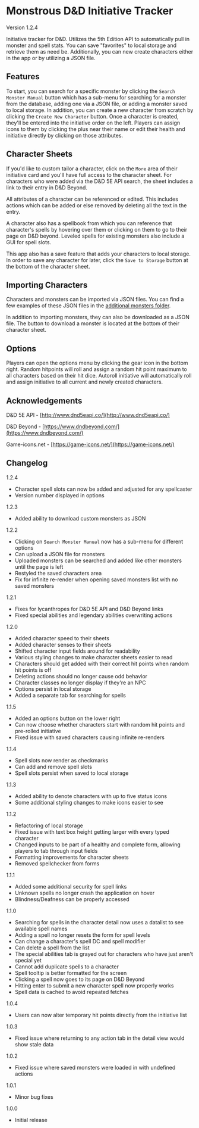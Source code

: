 # Monstrous D&D Initiative Tracker

Version 1.2.4

Initiative tracker for D&D. Utilizes the 5th Edition API to automatically pull in monster and spell stats. You can save "favorites" to local storage and retrieve them as need be. Additionally, you can new create characters either in the app or by utilizing a JSON file.

## Features

To start, you can search for a specific monster by clicking the `Search Monster Manual` button which has a sub-menu for searching for a monster from the database, adding one via a JSON file, or adding a monster saved to local storage. In addition, you can create a new character from scratch by clicking the `Create New Character` button. Once a character is created, they'll be entered into the initiative order on the left. Players can assign icons to them by clicking the plus near their name or edit their health and initiative directly by clicking on those attributes.

## Character Sheets

If you'd like to custom tailor a character, click on the `More` area of their initiative card and you'll have full access to the character sheet. For characters who were added via the D&D 5E API search, the sheet includes a link to their entry in D&D Beyond.

All attributes of a character can be referenced or edited. This includes actions which can be added or else removed by deleting all the text in the entry.

A character also has a spellbook from which you can reference that character's spells by hovering over them or clicking on them to go to their page on D&D beyond. Leveled spells for existing monsters also include a GUI for spell slots.

This app also has a save feature that adds your characters to local storage. In order to save any character for later, click the `Save to Storage` button at the bottom of the character sheet.

## Importing Characters

Characters and monsters can be imported via JSON files. You can find a few examples of these JSON files in the [additional monsters folder](example-monsters).

In addition to importing monsters, they can also be downloaded as a JSON file. The button to download a monster is located at the bottom of their character sheet.

## Options

Players can open the options menu by clicking the gear icon in the bottom right. Random hitpoints will roll and assign a random hit point maximum to all characters based on their hit dice. Autoroll initiative will automatically roll and assign initiative to all current and newly created characters.

## Acknowledgements

D&D 5E API - [http://www.dnd5eapi.co/](http://www.dnd5eapi.co/)

D&D Beyond - [https://www.dndbeyond.com/](https://www.dndbeyond.com/)

Game-icons.net - [https://game-icons.net/](https://game-icons.net/)

## Changelog

1.2.4
- Character spell slots can now be added and adjusted for any spellcaster
- Version number displayed in options

1.2.3
- Added ability to download custom monsters as JSON

1.2.2
- Clicking on `Search Monster Manual` now has a sub-menu for different options
- Can upload a JSON file for monsters
- Uploaded monsters can be searched and added like other monsters until the page is left
- Restyled the saved characters area
- Fix for infinite re-render when opening saved monsters list with no saved monsters

1.2.1
- Fixes for lycanthropes for D&D 5E API and D&D Beyond links
- Fixed special abilities and legendary abilities overwriting actions

1.2.0
- Added character speed to their sheets
- Added character senses to their sheets
- Shifted character input fields around for readability
- Various styling changes to make character sheets easier to read
- Characters should get added with their correct hit points when random hit points is off
- Deleting actions should no longer cause odd behavior
- Character classes no longer display if they're an NPC
- Options persist in local storage
- Added a separate tab for searching for spells

1.1.5
- Added an options button on the lower right
- Can now choose whether characters start with random hit points and pre-rolled initiative
- Fixed issue with saved characters causing infinite re-renders

1.1.4
- Spell slots now render as checkmarks
- Can add and remove spell slots
- Spell slots persist when saved to local storage

1.1.3
- Added ability to denote characters with up to five status icons
- Some additional styling changes to make icons easier to see

1.1.2
- Refactoring of local storage
- Fixed issue with text box height getting larger with every typed character
- Changed inputs to be part of a healthy and complete form, allowing players to tab through input fields
- Formatting improvements for character sheets
- Removed spellchecker from forms

1.1.1
- Added some additional security for spell links
- Unknown spells no longer crash the application on hover
- Blindness/Deafness can be properly accessed

1.1.0
- Searching for spells in the character detail now uses a datalist to see available spell names
- Adding a spell no longer resets the form for spell levels
- Can change a character's spell DC and spell modifier
- Can delete a spell from the list
- The special abilities tab is grayed out for characters who have just aren't special yet
- Cannot add duplicate spells to a character
- Spell tooltip is better formatted for the screen
- Clicking a spell now goes to its page on D&D Beyond
- Hitting enter to submit a new character spell now properly works
- Spell data is cached to avoid repeated fetches

1.0.4
- Users can now alter temporary hit points directly from the initiative list

1.0.3
- Fixed issue where returning to any action tab in the detail view would show stale data

1.0.2
- Fixed issue where saved monsters were loaded in with undefined actions

1.0.1
- Minor bug fixes

1.0.0
- Initial release
